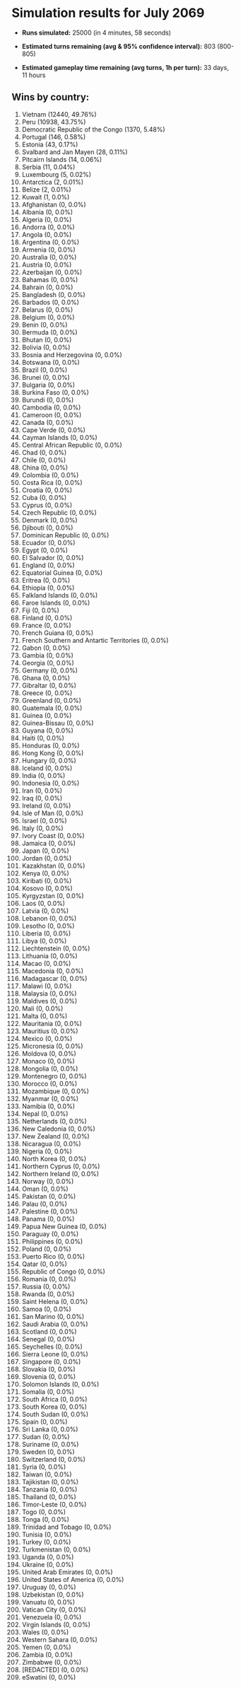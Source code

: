 # Simulation results for July 2069

* **Runs simulated:** 25000 (in 4 minutes, 58 seconds)

* **Estimated turns remaining (avg & 95% confidence interval):** 803 (800-805)

* **Estimated gameplay time remaining (avg turns, 1h per turn):** 33 days, 11 hours

## Wins by country:
1. Vietnam (12440, 49.76%)
2. Peru (10938, 43.75%)
3. Democratic Republic of the Congo (1370, 5.48%)
4. Portugal (146, 0.58%)
5. Estonia (43, 0.17%)
6. Svalbard and Jan Mayen (28, 0.11%)
7. Pitcairn Islands (14, 0.06%)
8. Serbia (11, 0.04%)
9. Luxembourg (5, 0.02%)
10. Antarctica (2, 0.01%)
11. Belize (2, 0.01%)
12. Kuwait (1, 0.0%)
13. Afghanistan (0, 0.0%)
14. Albania (0, 0.0%)
15. Algeria (0, 0.0%)
16. Andorra (0, 0.0%)
17. Angola (0, 0.0%)
18. Argentina (0, 0.0%)
19. Armenia (0, 0.0%)
20. Australia (0, 0.0%)
21. Austria (0, 0.0%)
22. Azerbaijan (0, 0.0%)
23. Bahamas (0, 0.0%)
24. Bahrain (0, 0.0%)
25. Bangladesh (0, 0.0%)
26. Barbados (0, 0.0%)
27. Belarus (0, 0.0%)
28. Belgium (0, 0.0%)
29. Benin (0, 0.0%)
30. Bermuda (0, 0.0%)
31. Bhutan (0, 0.0%)
32. Bolivia (0, 0.0%)
33. Bosnia and Herzegovina (0, 0.0%)
34. Botswana (0, 0.0%)
35. Brazil (0, 0.0%)
36. Brunei (0, 0.0%)
37. Bulgaria (0, 0.0%)
38. Burkina Faso (0, 0.0%)
39. Burundi (0, 0.0%)
40. Cambodia (0, 0.0%)
41. Cameroon (0, 0.0%)
42. Canada (0, 0.0%)
43. Cape Verde (0, 0.0%)
44. Cayman Islands (0, 0.0%)
45. Central African Republic (0, 0.0%)
46. Chad (0, 0.0%)
47. Chile (0, 0.0%)
48. China (0, 0.0%)
49. Colombia (0, 0.0%)
50. Costa Rica (0, 0.0%)
51. Croatia (0, 0.0%)
52. Cuba (0, 0.0%)
53. Cyprus (0, 0.0%)
54. Czech Republic (0, 0.0%)
55. Denmark (0, 0.0%)
56. Djibouti (0, 0.0%)
57. Dominican Republic (0, 0.0%)
58. Ecuador (0, 0.0%)
59. Egypt (0, 0.0%)
60. El Salvador (0, 0.0%)
61. England (0, 0.0%)
62. Equatorial Guinea (0, 0.0%)
63. Eritrea (0, 0.0%)
64. Ethiopia (0, 0.0%)
65. Falkland Islands (0, 0.0%)
66. Faroe Islands (0, 0.0%)
67. Fiji (0, 0.0%)
68. Finland (0, 0.0%)
69. France (0, 0.0%)
70. French Guiana (0, 0.0%)
71. French Southern and Antartic Territories (0, 0.0%)
72. Gabon (0, 0.0%)
73. Gambia (0, 0.0%)
74. Georgia (0, 0.0%)
75. Germany (0, 0.0%)
76. Ghana (0, 0.0%)
77. Gibraltar (0, 0.0%)
78. Greece (0, 0.0%)
79. Greenland (0, 0.0%)
80. Guatemala (0, 0.0%)
81. Guinea (0, 0.0%)
82. Guinea-Bissau (0, 0.0%)
83. Guyana (0, 0.0%)
84. Haiti (0, 0.0%)
85. Honduras (0, 0.0%)
86. Hong Kong (0, 0.0%)
87. Hungary (0, 0.0%)
88. Iceland (0, 0.0%)
89. India (0, 0.0%)
90. Indonesia (0, 0.0%)
91. Iran (0, 0.0%)
92. Iraq (0, 0.0%)
93. Ireland (0, 0.0%)
94. Isle of Man (0, 0.0%)
95. Israel (0, 0.0%)
96. Italy (0, 0.0%)
97. Ivory Coast (0, 0.0%)
98. Jamaica (0, 0.0%)
99. Japan (0, 0.0%)
100. Jordan (0, 0.0%)
101. Kazakhstan (0, 0.0%)
102. Kenya (0, 0.0%)
103. Kiribati (0, 0.0%)
104. Kosovo (0, 0.0%)
105. Kyrgyzstan (0, 0.0%)
106. Laos (0, 0.0%)
107. Latvia (0, 0.0%)
108. Lebanon (0, 0.0%)
109. Lesotho (0, 0.0%)
110. Liberia (0, 0.0%)
111. Libya (0, 0.0%)
112. Liechtenstein (0, 0.0%)
113. Lithuania (0, 0.0%)
114. Macao (0, 0.0%)
115. Macedonia (0, 0.0%)
116. Madagascar (0, 0.0%)
117. Malawi (0, 0.0%)
118. Malaysia (0, 0.0%)
119. Maldives (0, 0.0%)
120. Mali (0, 0.0%)
121. Malta (0, 0.0%)
122. Mauritania (0, 0.0%)
123. Mauritius (0, 0.0%)
124. Mexico (0, 0.0%)
125. Micronesia (0, 0.0%)
126. Moldova (0, 0.0%)
127. Monaco (0, 0.0%)
128. Mongolia (0, 0.0%)
129. Montenegro (0, 0.0%)
130. Morocco (0, 0.0%)
131. Mozambique (0, 0.0%)
132. Myanmar (0, 0.0%)
133. Namibia (0, 0.0%)
134. Nepal (0, 0.0%)
135. Netherlands (0, 0.0%)
136. New Caledonia (0, 0.0%)
137. New Zealand (0, 0.0%)
138. Nicaragua (0, 0.0%)
139. Nigeria (0, 0.0%)
140. North Korea (0, 0.0%)
141. Northern Cyprus (0, 0.0%)
142. Northern Ireland (0, 0.0%)
143. Norway (0, 0.0%)
144. Oman (0, 0.0%)
145. Pakistan (0, 0.0%)
146. Palau (0, 0.0%)
147. Palestine (0, 0.0%)
148. Panama (0, 0.0%)
149. Papua New Guinea (0, 0.0%)
150. Paraguay (0, 0.0%)
151. Philippines (0, 0.0%)
152. Poland (0, 0.0%)
153. Puerto Rico (0, 0.0%)
154. Qatar (0, 0.0%)
155. Republic of Congo (0, 0.0%)
156. Romania (0, 0.0%)
157. Russia (0, 0.0%)
158. Rwanda (0, 0.0%)
159. Saint Helena (0, 0.0%)
160. Samoa (0, 0.0%)
161. San Marino (0, 0.0%)
162. Saudi Arabia (0, 0.0%)
163. Scotland (0, 0.0%)
164. Senegal (0, 0.0%)
165. Seychelles (0, 0.0%)
166. Sierra Leone (0, 0.0%)
167. Singapore (0, 0.0%)
168. Slovakia (0, 0.0%)
169. Slovenia (0, 0.0%)
170. Solomon Islands (0, 0.0%)
171. Somalia (0, 0.0%)
172. South Africa (0, 0.0%)
173. South Korea (0, 0.0%)
174. South Sudan (0, 0.0%)
175. Spain (0, 0.0%)
176. Sri Lanka (0, 0.0%)
177. Sudan (0, 0.0%)
178. Suriname (0, 0.0%)
179. Sweden (0, 0.0%)
180. Switzerland (0, 0.0%)
181. Syria (0, 0.0%)
182. Taiwan (0, 0.0%)
183. Tajikistan (0, 0.0%)
184. Tanzania (0, 0.0%)
185. Thailand (0, 0.0%)
186. Timor-Leste (0, 0.0%)
187. Togo (0, 0.0%)
188. Tonga (0, 0.0%)
189. Trinidad and Tobago (0, 0.0%)
190. Tunisia (0, 0.0%)
191. Turkey (0, 0.0%)
192. Turkmenistan (0, 0.0%)
193. Uganda (0, 0.0%)
194. Ukraine (0, 0.0%)
195. United Arab Emirates (0, 0.0%)
196. United States of America (0, 0.0%)
197. Uruguay (0, 0.0%)
198. Uzbekistan (0, 0.0%)
199. Vanuatu (0, 0.0%)
200. Vatican City (0, 0.0%)
201. Venezuela (0, 0.0%)
202. Virgin Islands (0, 0.0%)
203. Wales (0, 0.0%)
204. Western Sahara (0, 0.0%)
205. Yemen (0, 0.0%)
206. Zambia (0, 0.0%)
207. Zimbabwe (0, 0.0%)
208. [REDACTED] (0, 0.0%)
209. eSwatini (0, 0.0%)
